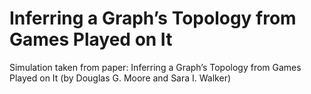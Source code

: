 # Inferring a Graph’s Topology from Games Played on It

Simulation taken from paper: Inferring a Graph’s Topology from Games Played on It (by Douglas G. Moore and Sara I. Walker)
